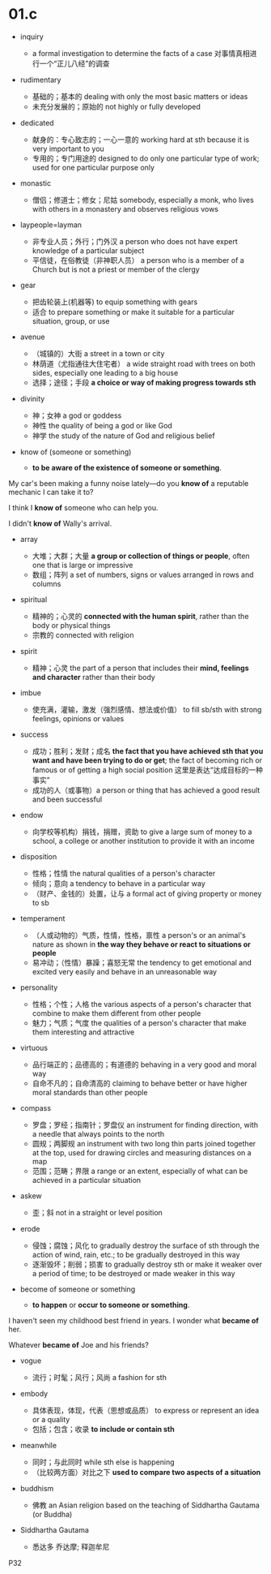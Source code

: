 # 01.c

- inquiry
  - a formal investigation to determine the facts of a case 对事情真相进行一个“正儿八经”的调查

- rudimentary
  - 基础的；基本的 dealing with only the most basic matters or ideas
  - 未充分发展的；原始的 not highly or fully developed

- dedicated
  - 献身的：专心致志的；一心一意的 working hard at sth because it is very important to you
  - 专用的；专门用途的 designed to do only one particular type of work; used for one particular purpose only

- monastic
  - 僧侣；修道士；修女；尼姑 somebody, especially a monk, who lives with others in a monastery and observes religious vows

- laypeople=layman
  - 非专业人员；外行；门外汉 a person who does not have expert knowledge of a particular subject
  - 平信徒，在俗教徒（非神职人员） a person who is a member of a Church but is not a priest or member of the clergy

- gear
  - 把齿轮装上(机器等) to equip something with gears
  - 适合 to prepare something or make it suitable for a particular situation, group, or use

- avenue
  - （城镇的）大街 a street in a town or city
  - 林荫道（尤指通往大住宅者） a wide straight road with trees on both sides, especially one leading to a big house
  - 选择；途径；手段 **a choice or way of making progress towards sth**

- divinity
  - 神；女神 a god or goddess
  - 神性 the quality of being a god or like God
  - 神学 the study of the nature of God and religious belief

- know of (someone or something)
  - **to be aware of the existence of someone or something**.

My car's been making a funny noise lately—do you **know of** a reputable mechanic I can take it to?

I think I **know of** someone who can help you.

I didn't **know of** Wally's arrival.

- array
  - 大堆；大群；大量 **a group or collection of things or people**, often one that is large or impressive
  - 数组；阵列 a set of numbers, signs or values arranged in rows and columns

- spiritual
  - 精神的；心灵的 **connected with the human spirit**, rather than the body or physical things
  - 宗教的 connected with religion

- spirit
  - 精神；心灵 the part of a person that includes their **mind, feelings and character** rather than their body

- imbue
  - 使充满，灌输，激发（强烈感情、想法或价值） to fill sb/sth with strong feelings, opinions or values

- success
  - 成功；胜利；发财；成名 **the fact that you have achieved sth that you want and have been trying to do or get**; the fact of becoming rich or famous or of getting a high social position 这里是表达“达成目标的一种事实”
  - 成功的人（或事物）a person or thing that has achieved a good result and been successful

- endow
  - 向学校等机构）捐钱，捐赠，资助 to give a large sum of money to a school, a college or another institution to provide it with an income

- disposition
  - 性格；性情 the natural qualities of a person's character
  - 倾向；意向 a tendency to behave in a particular way
  - （财产、金钱的）处置，让与 a formal act of giving property or money to sb

- temperament
  - （人或动物的）气质，性情，性格，禀性 a person's or an animal's nature as shown in **the way they behave or react to situations or people**
  - 易冲动；（性情）暴躁；喜怒无常 the tendency to get emotional and excited very easily and behave in an unreasonable way

- personality
  - 性格；个性；人格 the various aspects of a person's character that combine to make them different from other people
  - 魅力；气质；气度 the qualities of a person's character that make them interesting and attractive

- virtuous
  - 品行端正的；品德高的；有道德的 behaving in a very good and moral way
  - 自命不凡的；自命清高的 claiming to behave better or have higher moral standards than other people

- compass
  - 罗盘；罗经；指南针；罗盘仪 an instrument for finding direction, with a needle that always points to the north
  - 圆规；两脚规 an instrument with two long thin parts joined together at the top, used for drawing circles and measuring distances on a map
  - 范围；范畴；界限 a range or an extent, especially of what can be achieved in a particular situation

- askew
  - 歪；斜 not in a straight or level position

- erode
  - 侵蚀；腐蚀；风化 to gradually destroy the surface of sth through the action of wind, rain, etc.; to be gradually destroyed in this way
  - 逐渐毁坏；削弱；损害 to gradually destroy sth or make it weaker over a period of time; to be destroyed or made weaker in this way

- become of someone or something
  - **to happen** or **occur to someone or something**.

I haven't seen my childhood best friend in years. I wonder what **became of** her.

Whatever **became of** Joe and his friends?

- vogue
  - 流行；时髦；风行；风尚 a fashion for sth

- embody
  - 具体表现，体现，代表（思想或品质） to express or represent an idea or a quality
  - 包括；包含；收录 **to include or contain sth**

- meanwhile
  - 同时；与此同时 while sth else is happening
  - （比较两方面）对比之下 **used to compare two aspects of a situation**

- buddhism
  - 佛教 an Asian religion based on the teaching of Siddhartha Gautama (or Buddha)

- Siddhartha Gautama
  - 悉达多 乔达摩; 释迦牟尼

P32